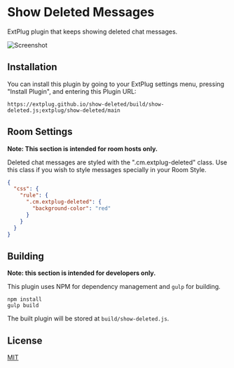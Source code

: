 Show Deleted Messages
=====================

ExtPlug plugin that keeps showing deleted chat messages.

![Screenshot](http://i.imgur.com/tA1TcZh.png)

## Installation

You can install this plugin by going to your ExtPlug settings menu, pressing "Install Plugin",
and entering this Plugin URL:

```
https://extplug.github.io/show-deleted/build/show-deleted.js;extplug/show-deleted/main
```

## Room Settings

**Note: This section is intended for room hosts only.**

Deleted chat messages are styled with the ".cm.extplug-deleted" class. Use this class if you
wish to style messages specially in your Room Style.

```json
{
  "css": {
    "rule": {
      ".cm.extplug-deleted": {
        "background-color": "red"
      }
    }
  }
}
```

## Building

**Note: this section is intended for developers only.**

This plugin uses NPM for dependency management and `gulp` for building.

```
npm install
gulp build
```

The built plugin will be stored at `build/show-deleted.js`.

## License

[MIT](./LICENSE)
